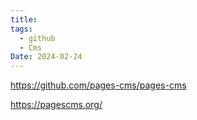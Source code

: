 ```yaml
---
title: 
tags:
  - github
  - Cms
Date: 2024-02-24
---
```




https://github.com/pages-cms/pages-cms


https://pagescms.org/